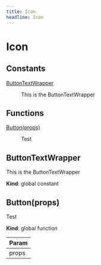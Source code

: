 ```yaml
---
title: Icon
headline: Icon
---
```


# Icon

## Constants

<dl>
<dt><a href="#ButtonTextWrapper">ButtonTextWrapper</a></dt>
<dd><p>This is the ButtonTextWrapper</p>
</dd>
</dl>

## Functions

<dl>
<dt><a href="#Button">Button(props)</a></dt>
<dd><p>Test</p>
</dd>
</dl>

<a name="ButtonTextWrapper"></a>

## ButtonTextWrapper
This is the ButtonTextWrapper

**Kind**: global constant  
<a name="Button"></a>

## Button(props)
Test

**Kind**: global function  

| Param |
| --- |
| props | 

